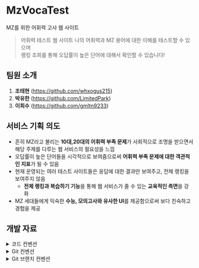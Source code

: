 # MzVocaTest
MZ를 위한 어휘력 고사 웹 사이트
> 어휘력 테스트 웹 사이트
> 나의 어휘력과 MZ 용어에 대한 이해를 테스트할 수 있으며  
> 랭킹 조회를 통해 오답률이 높은 단어에 대해서 확인할 수 있습니다!

## 팀원 소개
1. **조태현** (https://github.com/whxogus215)
2. **박유한** (https://github.com/LimitedPark)
3. **이희수** (https://github.com/gmltn9233)

## 서비스 기획 의도
- 흔히 MZ라고 불리는 **10대,20대의 어휘력 부족 문제**가 사회적으로 조명을 받으면서 해당 주제를 다루는 웹 서비스의 필요성을 느낌
- 오답률이 높은 단어들을 시각적으로 보여줌으로써 **어휘력 부족 문제에 대한 객관적인 지표**가 될 수 있음
- 현재 운영되는 여러 테스트 사이트들은 응답에 대한 결과만 보여주고, 전체 랭킹을 보여주지 않음
  - **전체 랭킹과 복습하기 기능**을 통해 웹 서비스가 줄 수 있는 **교육적인 측면**을 강화
- MZ 세대들에게 익숙한 **수능, 모의고사와 유사한 UI**를 제공함으로써 보다 친숙하고 경험을 제공

## 개발 자료
<details>
<summary>코드 컨벤션</summary>
  
## 코드 컨벤션
  
🐪 **함수명, 변수명, 패키지명은 소문자 카멜케이스로 작성** : ex) `public void addItem(), String itemName`  

🐪 **클래스명, 생성자명은 대문자 카멜케이스로 작성** : ex) `ItemRepository`

❕ **상수명은 CONSTANT_CASE로 작성** : ex) `MAX_SIZE`

1. 메서드명은 동사, 혹은 동사구로 작성 : ex) `sendMessage(O) mesasage(x)`

2. 다른 변수와 상수들은 명사, 혹은 명사구로 작성 : ex) `makeResult(X) taskResult(O)`

- 하나의 메소드와 클래스는 하나의 목적만 수행하게 만드는 것을 권장 **(SRP 원칙 준수)**

❗ **메소드 컨벤션**

- 리소스 생성 `create()`
- 리소스 조회 `getXXX()`
- 리소스 목록 조회 `getList()`
- 리소스 수정 `update()`
- 리소스 삭제 `delete()`

❗ **기능단위 별로 주석 작성하기**
```java
// 아이템 항목 추가 메서드
void addItem(){
      ...
}
```

❗ **이항** **연산자 사이에는 공백을 추가**

```java
a+b+c+d // bad
a + b + c + d // good
```

❗ **콤마 다음에 값이 올 경우 공백을 추가**

```java
int[] arr = [1,2,3,4]; //bad
int[] arr = [1, 2, 3, 4]; //good
```
</details>

<details>
<summary>Git 컨벤션</summary>
  
## Git 컨벤션
  
https://velog.io/@archivvonjang/Git-Commit-Message-Convention  

해당 게시물을 참고하여 깃 메시지를 작성하도록 한다. 
  
</details>

<details>
<summary>Git 브랜치 컨벤션</summary>
  
## Git Branch 컨벤션
  
`이름/기능` 형식으로 브랜치 이름을 만든다. ex) `taehyeon/frontcss`
  
</details>
